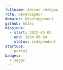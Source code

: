 ```yaml
---
fullname: Adrien Jézégou
role: Développeur
domaine: Développement
github: AdJez
missions:
  - start: 2022-05-03
    end: 2024-05-04
    status: independent
startups:
  - partaj
badges:
  - segur
---
```


